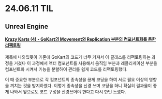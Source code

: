 # 24.06.11 TIL

## Unreal Engine

#### [Krazy Karts (4) - GoKart의 Movement와 Replication 부분의 컴포넌트화를 통한 리팩토링](</Unreal%20Engine/실습/KrazyKarts/KrazyKarts%20(4).md>)

제목에 나와있듯이 기존에 GoKart의 코드가 너무 커져서 이 클래스를 리팩토링하는 과정을 거쳤다 이 과정에서 액터 컴포넌트를 사용해서 움직임 부분과 레플리케이션 부분을 컴포넌트화 시켜서 기능을 분할하여 관리를 쉽게 코드를 리팩토링했다.

이 때 중요한 부분으로 각 컴포넌트의 종속성을 끊게 코딩을 하여 서로 필요 이상의 영향을 끼치는 것을 방지하였다. 이렇게 종속성을 신경 쓰며 코딩을 하니 확실히 결과물이 좋게 나와서 앞으로도 코드 구성을 신경쓰어야 한다고 다시 한번 느꼈다.
